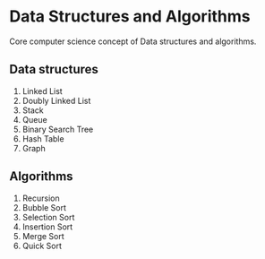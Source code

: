 # Data Structures and Algorithms
Core computer science concept of Data structures and algorithms.

## Data structures 
1. Linked List
2. Doubly Linked List
3. Stack
4. Queue
5. Binary Search Tree
6. Hash Table
7. Graph 

## Algorithms
1. Recursion
2. Bubble Sort
3. Selection Sort
4. Insertion Sort
5. Merge Sort
6. Quick Sort
